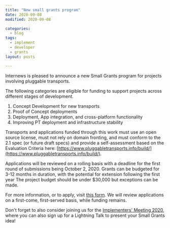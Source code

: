 ```yaml
---
title: "New small grants program"
date: 2020-09-08
modified: 2020-09-08

categories:
  - blog
tags:
  - implement
  - developer
  - grants
layout: posts

---
```

Internews is pleased to announce a new Small Grants program for projects involving pluggable transports. 
 
The following categories are eligible for funding to support projects across different stages of development.

1. Concept Development for new transports  
2. Proof of Concept deployments   
3. Deployment, App integration, and cross-platform functionality  
4. Improving PT deployment and infrastructure stability

Transports and applications funded through this work must use an open source license, must not rely on domain fronting, and must conform to the 2.1 spec (or future draft specs) and provide a self-assessment based on the Evaluation Criteria here: [https://www.pluggabletransports.info/build/](https://www.pluggabletransports.info/build/). 

Applications will be reviewed on a rolling basis with a deadline for the first round of submissions being October 2, 2020. Grants can be budgeted for 3-12 months in duration, with the potential for extension following the first year The project budget should be under $30,000 but exceptions can be made. 

For more information, or to apply, visit [this form](https://docs.google.com/forms/d/1j_UOvnk55PaKNHfwPNRMjWB-F2r0TxySb80dipcb3M4/edit?ts=5f50f895). We will review applications on a first-come, first-served basis, while funding remains.

Don't forget to also consider joining us for the [Implementers' Meeting 2020](/blog/ptim2020/), where you can also sign up for a Lightning Talk to present your Small Grants idea!

